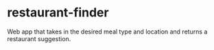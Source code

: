 # restaurant-finder

Web app that takes in the desired meal type and location and returns a restaurant suggestion.